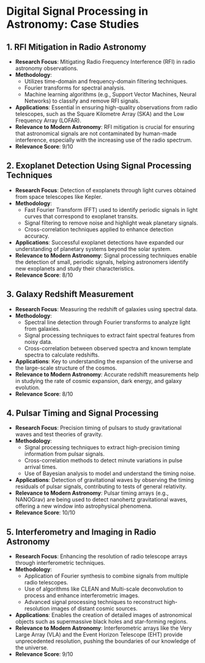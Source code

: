 # Digital Signal Processing in Astronomy: Case Studies

## 1. **RFI Mitigation in Radio Astronomy**

   - **Research Focus**: Mitigating Radio Frequency Interference (RFI) in radio astronomy observations.
   - **Methodology**: 
     - Utilizes time-domain and frequency-domain filtering techniques.
     - Fourier transforms for spectral analysis.
     - Machine learning algorithms (e.g., Support Vector Machines, Neural Networks) to classify and remove RFI signals.
   - **Applications**: Essential in ensuring high-quality observations from radio telescopes, such as the Square Kilometre Array (SKA) and the Low Frequency Array (LOFAR).
   - **Relevance to Modern Astronomy**: RFI mitigation is crucial for ensuring that astronomical signals are not contaminated by human-made interference, especially with the increasing use of the radio spectrum.
   - **Relevance Score**: 9/10

## 2. **Exoplanet Detection Using Signal Processing Techniques**

   - **Research Focus**: Detection of exoplanets through light curves obtained from space telescopes like Kepler.
   - **Methodology**: 
     - Fast Fourier Transform (FFT) used to identify periodic signals in light curves that correspond to exoplanet transits.
     - Signal filtering to remove noise and highlight weak planetary signals.
     - Cross-correlation techniques applied to enhance detection accuracy.
   - **Applications**: Successful exoplanet detections have expanded our understanding of planetary systems beyond the solar system.
   - **Relevance to Modern Astronomy**: Signal processing techniques enable the detection of small, periodic signals, helping astronomers identify new exoplanets and study their characteristics.
   - **Relevance Score**: 8/10

## 3. **Galaxy Redshift Measurement**

   - **Research Focus**: Measuring the redshift of galaxies using spectral data.
   - **Methodology**:
     - Spectral line detection through Fourier transforms to analyze light from galaxies.
     - Signal processing techniques to extract faint spectral features from noisy data.
     - Cross-correlation between observed spectra and known template spectra to calculate redshifts.
   - **Applications**: Key to understanding the expansion of the universe and the large-scale structure of the cosmos.
   - **Relevance to Modern Astronomy**: Accurate redshift measurements help in studying the rate of cosmic expansion, dark energy, and galaxy evolution.
   - **Relevance Score**: 8/10

## 4. **Pulsar Timing and Signal Processing**

   - **Research Focus**: Precision timing of pulsars to study gravitational waves and test theories of gravity.
   - **Methodology**:
     - Signal processing techniques to extract high-precision timing information from pulsar signals.
     - Cross-correlation methods to detect minute variations in pulse arrival times.
     - Use of Bayesian analysis to model and understand the timing noise.
   - **Applications**: Detection of gravitational waves by observing the timing residuals of pulsar signals, contributing to tests of general relativity.
   - **Relevance to Modern Astronomy**: Pulsar timing arrays (e.g., NANOGrav) are being used to detect nanohertz gravitational waves, offering a new window into astrophysical phenomena.
   - **Relevance Score**: 10/10

## 5. **Interferometry and Imaging in Radio Astronomy**

   - **Research Focus**: Enhancing the resolution of radio telescope arrays through interferometric techniques.
   - **Methodology**:
     - Application of Fourier synthesis to combine signals from multiple radio telescopes.
     - Use of algorithms like CLEAN and Multi-scale deconvolution to process and enhance interferometric images.
     - Advanced signal processing techniques to reconstruct high-resolution images of distant cosmic sources.
   - **Applications**: Enables the creation of detailed images of astronomical objects such as supermassive black holes and star-forming regions.
   - **Relevance to Modern Astronomy**: Interferometric arrays like the Very Large Array (VLA) and the Event Horizon Telescope (EHT) provide unprecedented resolution, pushing the boundaries of our knowledge of the universe.
   - **Relevance Score**: 9/10

